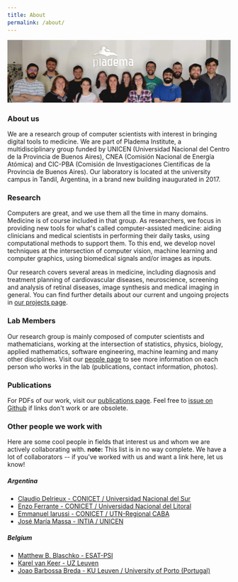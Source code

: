 ```yaml
---
title: About
permalink: /about/
---
```


![The team](/images/people/staff.png)

### About us
We are a research group of computer scientists with interest in bringing digital tools to medicine. We are part of Pladema Institute, a multidisciplinary group funded by UNICEN (Universidad Nacional del Centro de la Provincia de Buenos Aires), CNEA (Comisión Nacional de Energía Atómica) and CIC-PBA (Comisión de Investigaciones Científicas de la Provincia de Buenos Aires). Our laboratory is located at the university campus in Tandil, Argentina, in a brand new building inaugurated in 2017.

### Research
Computers are great, and we use them all the time in many domains. Medicine is of course included in that group. As researchers, we focus in providing new tools for what's called computer-assisted medicine: aiding clinicians and medical scientists in performing their daily tasks, using computational methods to support them. To this end, we develop novel techniques at the intersection of computer vision, machine learning and computer graphics, using biomedical signals and/or images as inputs. 

Our research covers several areas in medicine, including diagnosis and treatment planning of cardiovascular diseases, neuroscience, screening and analysis of retinal diseases, image synthesis and medical imaging in general. You can find further details about our current and ungoing projects in [our projects page](http://yatiris.github.io/our-projects/).


### Lab Members

Our research group is mainly composed of computer scientists and mathematicians, working at the intersection of statistics, physics, biology, applied mathematics, software engineering, machine learning and many other disciplines. Visit our [people page](http://yatiris.github.io/people/) to see more information on each person who works in the lab (publications, contact information, photos).


### Publications

For PDFs of our work, visit our [publications page](http://yatiris.github.io/publication/). Feel free to [issue on Github](https://github.com/yatiris/yatiris.github.io/issues) if links don't work or are obsolete.


### Other people we work with

Here are some cool people in fields that interest us and whom we are actively collaborating with. **note:** This list is in no way complete. We have a lot of collaborators -- if you've worked with us and want a link here, let us know!

##### Argentina
- [Claudio Delrieux - CONICET / Universidad Nacional del Sur](https://www.conicet.gov.ar/new_scp/detalle.php?id=48068&datos_academicos=yes&keywords=)
- [Enzo Ferrante - CONICET / Universidad Nacional del Litoral](https://eferrante.github.io/)
- [Emmanuel Iarussi - CONICET / UTN-Regional CABA](http://www.emmanueliarussi.com/)
- [José María Massa - INTIA / UNICEN](https://www.researchgate.net/profile/Jose_Maria_Massa)

##### Belgium
- [Matthew B. Blaschko - ESAT-PSI](http://homes.esat.kuleuven.be/~mblaschk/)
- [Karel van Keer - UZ Leuven](https://scholar.google.ca/citations?user=BBafcqwAAAAJ&hl=en)
- [Joao Barbossa Breda - KU Leuven / University of Porto (Portugal)](https://scholar.google.ca/citations?user=XamVOEUAAAAJ&hl=en)








